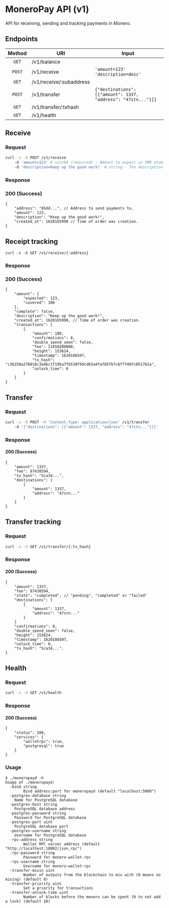 # MoneroPay API (v1)
API for receiving, sending and tracking payments in Monero.
## Endpoints
| Method | URI                    | Input                                                       |
| :----: | ---------------------- | ----------------------------------------------------------- |
| `GET`  | /v1/balance             |                                                               |
| `POST` | /v1/receive             | `'amount=123' 'description=desc'`                             |
| `GET`  | /v1/receive/:subaddress |                                                               |
| `POST` | /v1/transfer            | `{"destinations": [{"amount": 1337, "address": "47stn..."}]}` |
| `GET`  | /v1/transfer/:txhash    |                                                               |
| `GET`  | /v1/health              |                                                               |

## Receive
### Request
```sh
curl -s -X POST /v1/receive
	-d 'amount=123' # uint64 (required) - Amount to expect in XMR atomic units.
	-d 'description=Keep up the good work!' # string - The description for the order.
```
### Response
### 200 (Success)
```jsonc
{
	"address": "85dd...", // Address to send payments to.
	"amount": 123,
	"description": "Keep up the good work!",
	"created_at": 1620165990 // Time of order was creation.
}
```

## Receipt tracking
```
curl -s -X GET /v1/receive/{:address}
```
### Response
### 200 (Success)
```jsonc
{
	"amount": {
		"expected": 123,
		"covered": 100
	},
	"complete": false,
	"description": "Keep up the good work!",
	"created_at": 1620165990, // Time of order was creation.
	"transactions": [
		{
			"amount": 100,
			"confirmations": 8,
			"double_spend_seen": false,
			"fee": 21650200000,
			"height": 153624,
			"timestamp": 1620186597,
			"tx_hash": "c36258a276018c3a4bc1f195a7fb530f50cd63a4fa765fb7c6f7f49fc051762a",
			"unlock_time": 0
		}
	]
}
```

## Transfer
### Request
```sh
curl -s -X POST -H 'Content-Type: application/json' /v1/transfer
	-d '{"destinations": [{"amount": 1337, "address": "47stn..."}]}'
```
### Response
#### 200 (Success)
```jsonc
{
	"amount": 1337,
	"fee": 87438594,
	"tx_hash": "5ca34...",
	"destinations": [
		{
			"amount": 1337,
			"address": "47stn..."
		}
	]
}
```

## Transfer tracking
### Request
```sh
curl -s -X GET /v1/transfer/{:tx_hash}
```
### Response
#### 200 (Success)
```jsonc
{
	"amount": 1337,
	"fee": 87438594,
	"state": "completed", // "pending", "completed" or "failed"
	"destinations": [
		{
			"amount": 1337,
			"address": "47stn..."
		}
	]
	"confirmations": 8,
	"double_spend_seen": false,
	"height": 153624,
	"timestamp": 1620186597,
	"unlock_time": 0,
	"tx_hash": "5ca34...",
}
```

## Health
### Request
```sh
curl -s -X GET /v1/health
```
### Response
#### 200 (Success)
```jsonc
{
	"status": 200,
	"services": {
		"walletrpc": true,
		"postgresql": true
	}
}
```

### Usage
```
$ ./moneropayd -h
Usage of ./moneropayd:
  -bind string
        Bind address:port for moneropayd (default "localhost:5000")
  -postgres-database string
  	Name for PostgreSQL database
  -postgres-host string
  	PostgreSQL database address
  -postgres-password string
  	Password for PostgreSQL database
  -postgres-port uint
  	PostgreSQL database port
  -postgres-username string
  	Username for PostgreSQL database
  -rpc-address string
        Wallet RPC server address (default "http://localhost:18082/json_rpc")
  -rpc-password string
        Password for monero-wallet-rpc
  -rpc-username string
        Username for monero-wallet-rpc
  -transfer-mixin uint
        Number of outputs from the blockchain to mix with (0 means no mixing) (default 8)
  -transfer-priority uint
        Set a priority for transactions
  -transfer-unlock-time uint
        Number of blocks before the monero can be spent (0 to not add a lock) (default 10)
```
